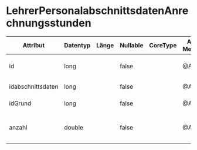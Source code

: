 # LehrerPersonalabschnittsdatenAnrechnungsstunden
| Attribut          | Datentyp | Länge | Nullable | CoreType | ASD-Merkmal | Kommentar                                                            |
|-------------------|----------|-------|----------|----------|-------------|----------------------------------------------------------------------|
| id                | long     |       | false    |          | @ASD        | Die ID für den Eintrag von Anrechnungsstunden.                       |
| idabschnittsdaten | long     |       | false    |          | @ASD        | Die ID der Lehrerabschnittsdaten.                                    |
| idGrund           | long     |       | false    |          | @ASD        | Die ID des Anrechnungsgrundes.                                       |
| anzahl            | double   |       | false    |          | @ASD        | Die Anzahl der Anrechnungsstunden, welche dem Grund zugeordnet sind. |
